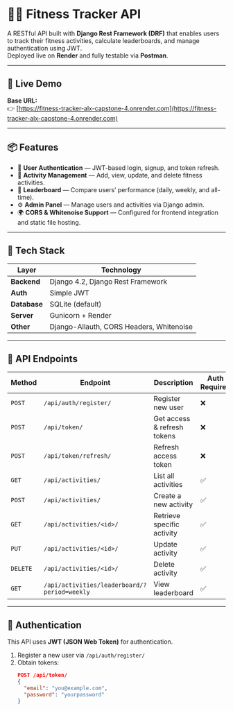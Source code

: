 # 🏋️‍♀️ Fitness Tracker API

A RESTful API built with **Django Rest Framework (DRF)** that enables users to track their fitness activities, calculate leaderboards, and manage authentication using JWT.  
Deployed live on **Render** and fully testable via **Postman**.

---

## 🚀 Live Demo

**Base URL:**  
👉 [https://fitness-tracker-alx-capstone-4.onrender.com](https://fitness-tracker-alx-capstone-4.onrender.com)

---

## 📦 Features

- 👤 **User Authentication** — JWT-based login, signup, and token refresh.  
- 🏃 **Activity Management** — Add, view, update, and delete fitness activities.  
- 🏅 **Leaderboard** — Compare users’ performance (daily, weekly, and all-time).  
- ⚙️ **Admin Panel** — Manage users and activities via Django admin.  
- 🌍 **CORS & Whitenoise Support** — Configured for frontend integration and static file hosting.

---

## 🧠 Tech Stack

| Layer | Technology |
|-------|-------------|
| **Backend** | Django 4.2, Django Rest Framework |
| **Auth** | Simple JWT |
| **Database** | SQLite (default) |
| **Server** | Gunicorn + Render |
| **Other** | Django-Allauth, CORS Headers, Whitenoise |

---

## 🧩 API Endpoints

| Method | Endpoint | Description | Auth Required |
|--------|-----------|--------------|----------------|
| `POST` | `/api/auth/register/` | Register new user | ❌ |
| `POST` | `/api/token/` | Get access & refresh tokens | ❌ |
| `POST` | `/api/token/refresh/` | Refresh access token | ❌ |
| `GET` | `/api/activities/` | List all activities | ✅ |
| `POST` | `/api/activities/` | Create a new activity | ✅ |
| `GET` | `/api/activities/<id>/` | Retrieve specific activity | ✅ |
| `PUT` | `/api/activities/<id>/` | Update activity | ✅ |
| `DELETE` | `/api/activities/<id>/` | Delete activity | ✅ |
| `GET` | `/api/activities/leaderboard/?period=weekly` | View leaderboard | ✅ |

---

## 🔐 Authentication

This API uses **JWT (JSON Web Token)** for authentication.

1. Register a new user via `/api/auth/register/`
2. Obtain tokens:
   ```json
   POST /api/token/
   {
     "email": "you@example.com",
     "password": "yourpassword"
   }
